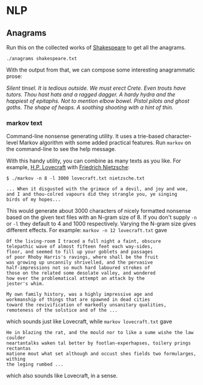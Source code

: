 # NLP

## Anagrams

Run this on the collected works of [Shakespeare] to get all the anagrams.

```
./anagrams shakespeare.txt
```
With the output from that, we can compose some interesting anagrammatic
prose: 

_Silent tinsel. It is tedious outside. We must erect Crete.
Even trouts have tutors. Thou hast hats and a ragged dagger. A hardy
hydra and the happiest of epitaphs. Not to mention elbow bowel. Pistol
pilots and ghost goths. The shape of heaps. A soothing shooting 
with a hint of thin._

[Shakespeare]: http://www.gutenberg.org/cache/epub/100/pg100.txt

### markov text

Command-line nonsense generating utility. It uses a trie-based
character-level Markov algorithm with some added practical features.
Run ```markov``` on the command-line to see the help message. 

With this handy utility, you can combine as many texts as you like.
For example, [H.P. Lovecraft] with [Friedrich Nietzsche]:

```
$ ./markov -n 8 -l 3000 lovecraft.txt nietzsche.txt

... When it disgusted with the grimace of a devil, and joy and woe,
and I and thou-colred vapours did they strangle you, ye singing
birds of my hopes...
```

This would generate about 3000 characters of nicely formatted
nonsense based on the given text files with an N-gram size of 8. 
If you  don't supply ```-n``` or ```-l``` they default to 4 and 1000
respectively. Varying the N-gram size gives different effects.
For example: ```markov -n 12 lovecraft.txt``` gave

```
Of the living-room I traced a full night a faint, obscure 
telepathic wave of almost fifteen feet each way-sides, 
floor, and seemed to fill up your goblets and passages 
of poor Rhoby Harris's ravings, where shall be the fruit 
was growing up uncannily shrivelled, and the pervasive 
half-impressions not so much hard laboured strokes of 
those on the related some desolate valley, and wondered 
how ever the problematical attempt an attack by the 
jester's whim.

My own family history, was a highly impressive age and 
workmanship of things that are spawned in dead cities 
toward the revivification of markedly unsanitary qualities, 
remoteness of the solstice and of the ...
```

which sounds just like Lovecraft, while ```markov lovecraft.txt``` gave

```
He in blazing the rat, and the mould nor to like a sume wishe the law coulder 
neartantalks waken tal better by footlan-experhapses, toilery prings rectantas 
matione mout what set although and occust shes fields two formularges, withing 
the leging rumbed ...
```

which also sounds like Lovecraft, in a sense.

[H.P. Lovecraft]: https://github.com/nathanielksmith/lovecraftcorpus
[Friedrich Nietzsche]: http://www.gutenberg.org/cache/epub/1998/pg1998.txt

